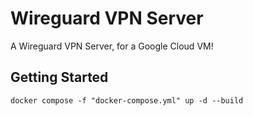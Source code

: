 # Wireguard VPN Server

A Wireguard VPN Server, for a Google Cloud VM!

## Getting Started

`docker compose -f "docker-compose.yml" up -d --build`
